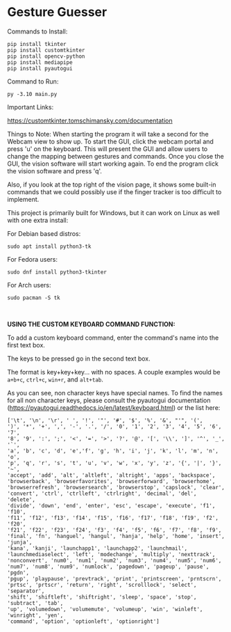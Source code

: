 # Gesture Guesser

Commands to Install:
```
pip install tkinter
pip install customtkinter
pip install opencv-python
pip install mediapipe
pip install pyautogui
```

Command to Run:
```
py -3.10 main.py
```

Important Links:

https://customtkinter.tomschimansky.com/documentation

Things to Note:
When starting the program it will take a second for the Webcam view to show up. 
To start the GUI, click the webcam portal and press 'u' on the keyboard. This will present the GUI and allow users to change the mapping between gestures and commands. 
Once you close the GUI, the vision software will start working again. 
To end the program click the vision software and press 'q'.

Also, if you look at the top right of the vision page, it shows some built-in commands that we could possibly use if the finger tracker is too difficult to implement. 

This project is primarily built for Windows, but it can work on Linux as well with one extra install:

For Debian based distros:
```
sudo apt install python3-tk
```

For Fedora users:
```
sudo dnf install python3-tkinter
```

For Arch users:
```
sudo pacman -S tk
```

<p>&nbsp;</p>

<b>USING THE CUSTOM KEYBOARD COMMAND FUNCTION:</b>

To add a custom keyboard command, enter the command's name into the first text box.

The keys to be pressed go in the second text box.

The format is key+key+key... with no spaces. A couple examples would be `a+b+c`, `ctrl+c`, `win+r`, and `alt+tab`.

As you can see, non character keys have special names. To find the names for all non character keys, please consult the pyautogui documentation (https://pyautogui.readthedocs.io/en/latest/keyboard.html) or the list here:

```
['\t', '\n', '\r', ' ', '!', '"', '#', '$', '%', '&', "'", '(',
')', '*', '+', ',', '-', '.', '/', '0', '1', '2', '3', '4', '5', '6', '7',
'8', '9', ':', ';', '<', '=', '>', '?', '@', '[', '\\', ']', '^', '_', '`',
'a', 'b', 'c', 'd', 'e','f', 'g', 'h', 'i', 'j', 'k', 'l', 'm', 'n', 'o',
'p', 'q', 'r', 's', 't', 'u', 'v', 'w', 'x', 'y', 'z', '{', '|', '}', '~',
'accept', 'add', 'alt', 'altleft', 'altright', 'apps', 'backspace',
'browserback', 'browserfavorites', 'browserforward', 'browserhome',
'browserrefresh', 'browsersearch', 'browserstop', 'capslock', 'clear',
'convert', 'ctrl', 'ctrlleft', 'ctrlright', 'decimal', 'del', 'delete',
'divide', 'down', 'end', 'enter', 'esc', 'escape', 'execute', 'f1', 'f10',
'f11', 'f12', 'f13', 'f14', 'f15', 'f16', 'f17', 'f18', 'f19', 'f2', 'f20',
'f21', 'f22', 'f23', 'f24', 'f3', 'f4', 'f5', 'f6', 'f7', 'f8', 'f9',
'final', 'fn', 'hanguel', 'hangul', 'hanja', 'help', 'home', 'insert', 'junja',
'kana', 'kanji', 'launchapp1', 'launchapp2', 'launchmail',
'launchmediaselect', 'left', 'modechange', 'multiply', 'nexttrack',
'nonconvert', 'num0', 'num1', 'num2', 'num3', 'num4', 'num5', 'num6',
'num7', 'num8', 'num9', 'numlock', 'pagedown', 'pageup', 'pause', 'pgdn',
'pgup', 'playpause', 'prevtrack', 'print', 'printscreen', 'prntscrn',
'prtsc', 'prtscr', 'return', 'right', 'scrolllock', 'select', 'separator',
'shift', 'shiftleft', 'shiftright', 'sleep', 'space', 'stop', 'subtract', 'tab',
'up', 'volumedown', 'volumemute', 'volumeup', 'win', 'winleft', 'winright', 'yen',
'command', 'option', 'optionleft', 'optionright']
```